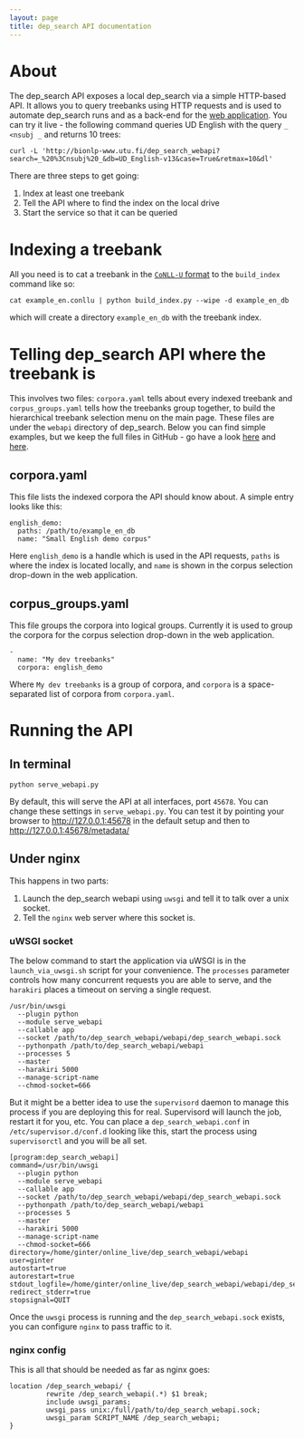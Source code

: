 ```yaml
---
layout: page
title: dep_search API documentation
---
```


# About

The dep_search API exposes a local dep_search via a simple HTTP-based API. It allows you to query treebanks using HTTP requests and is used to automate dep_search runs and as a back-end for the [web application](webui.html). You can try it live - the following command queries UD English with the query `_ <nsubj _` and returns 10 trees:

```
curl -L 'http://bionlp-www.utu.fi/dep_search_webapi?search=_%20%3Cnsubj%20_&db=UD_English-v13&case=True&retmax=10&dl'
```


There are three steps to get going:

1. Index at least one treebank
2. Tell the API where to find the index on the local drive
3. Start the service so that it can be queried

# Indexing a treebank

All you need is to cat a treebank in the [`CoNLL-U` format](http://universaldependencies.org/format.html) to the `build_index` command like so:

```
cat example_en.conllu | python build_index.py --wipe -d example_en_db
```

which will create a directory `example_en_db` with the treebank index.

# Telling dep_search API where the treebank is

This involves two files: `corpora.yaml` tells about every indexed treebank and `corpus_groups.yaml` tells how the treebanks group together, to build the hierarchical treebank selection menu on the main page. These files are under the `webapi` directory of dep_search. Below you can find simple examples, but we keep the full files in GitHub - go have a look [here](https://github.com/fginter/dep_search/blob/master/webapi/corpora.yaml) and [here](https://github.com/fginter/dep_search/blob/master/webapi/corpus_groups.yaml).

## corpora.yaml

This file lists the indexed corpora the API should know about. A simple entry looks like this:

```
english_demo:
  paths: /path/to/example_en_db
  name: "Small English demo corpus"
```

Here `english_demo` is a handle which is used in the API requests, `paths` is where the index is located locally, and `name` is shown in the corpus selection drop-down in the web application.

## corpus_groups.yaml

This file groups the corpora into logical groups. Currently it is used to group the corpora for the corpus selection drop-down in the web application.

```
-
  name: "My dev treebanks"
  corpora: english_demo
```

Where `My dev treebanks` is a group of corpora, and `corpora` is a space-separated list of corpora from `corpora.yaml`.

# Running the API

## In terminal

```
python serve_webapi.py
```

By default, this will serve the API at all interfaces, port `45678`. You can change these settings in `serve_webapi.py`. You can test it by pointing your browser to <http://127.0.0.1:45678>  in the default setup and then to <http://127.0.0.1:45678/metadata/>

## Under nginx

This happens in two parts:

1. Launch the dep_search webapi using `uwsgi` and tell it to talk over a unix socket.
2. Tell the `nginx` web server where this socket is.

### uWSGI socket

The below command to start the application via uWSGI is in the `launch_via_uwsgi.sh` script for your convenience. The `processes` parameter controls how many concurrent requests you are able to serve, and the `harakiri` places a timeout on serving a single request.

```
/usr/bin/uwsgi
  --plugin python
  --module serve_webapi
  --callable app
  --socket /path/to/dep_search_webapi/webapi/dep_search_webapi.sock
  --pythonpath /path/to/dep_search_webapi/webapi
  --processes 5
  --master
  --harakiri 5000
  --manage-script-name
  --chmod-socket=666
```

But it might be a better idea to use the `supervisord` daemon to manage this process if you are deploying this for real. Supervisord will launch the job, restart it for you, etc. You can place a `dep_search_webapi.conf` in `/etc/supervisor.d/conf.d` looking like this, start the process using `supervisorctl` and you will be all set.

```
[program:dep_search_webapi]
command=/usr/bin/uwsgi
  --plugin python
  --module serve_webapi
  --callable app
  --socket /path/to/dep_search_webapi/webapi/dep_search_webapi.sock
  --pythonpath /path/to/dep_search_webapi/webapi
  --processes 5
  --master
  --harakiri 5000
  --manage-script-name
  --chmod-socket=666
directory=/home/ginter/online_live/dep_search_webapi/webapi
user=ginter
autostart=true
autorestart=true
stdout_logfile=/home/ginter/online_live/dep_search_webapi/webapi/dep_search_webapi.log
redirect_stderr=true
stopsignal=QUIT
```

Once the `uwsgi` process is running and the `dep_search_webapi.sock` exists, you can configure `nginx` to pass traffic to it.

### nginx config

This is all that should be needed as far as nginx goes:

```
location /dep_search_webapi/ {
         rewrite /dep_search_webapi(.*) $1 break;
         include uwsgi_params;
         uwsgi_pass unix:/full/path/to/dep_search_webapi.sock;
         uwsgi_param SCRIPT_NAME /dep_search_webapi;
}
```
